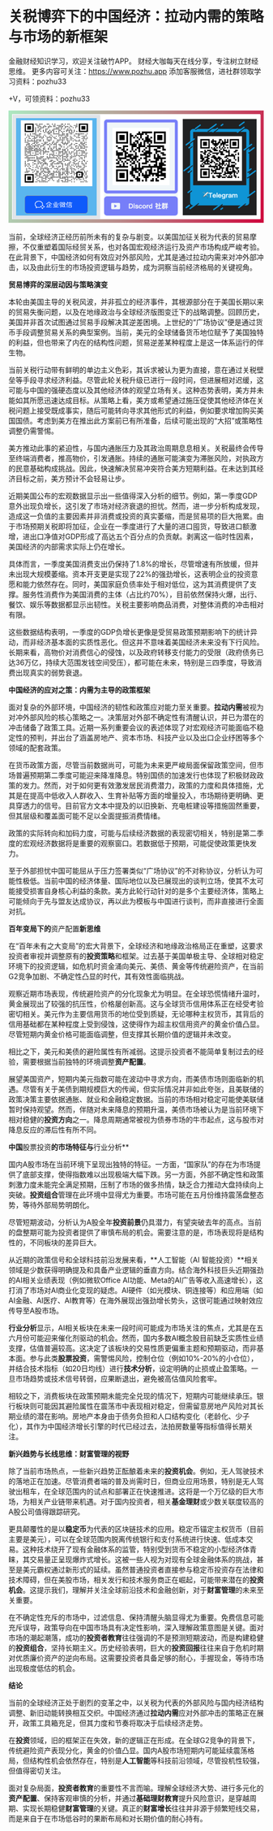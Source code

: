 
# 关税博弈下的中国经济：拉动内需的策略与市场的新框架

金融财经知识学习，欢迎关注破竹APP。
财经大咖每天在线分享，专注树立财经思维。
更多内容可关注：https://www.pozhu.app
添加客服微信，进社群领取学习资料：pozhu33

+V，可领资料：pozhu33

![联系我们](https://github.com/zhouzhoutu/PozhuFinance/blob/main/Other/QRcode.png?raw=true)

当前，全球经济正经历前所未有的复杂与剧变。以美国加征关税为代表的贸易摩擦，不仅重塑着国际经贸关系，也对各国宏观经济运行及资产市场构成严峻考验。在此背景下，中国经济如何有效应对外部风险，尤其是通过拉动内需来对冲外部冲击，以及由此衍生的市场投资逻辑与趋势，成为洞察当前经济格局的关键视角。

**贸易博弈的深层动因与策略演变**

本轮由美国主导的关税风波，并非孤立的经济事件，其根源部分在于美国长期以来的贸易失衡问题，以及在地缘政治与全球经济版图变迁下的战略调整。回顾历史，美国并非首次试图通过贸易手段解决其逆差困境。上世纪的“广场协议”便是通过货币手段调整贸易关系的典型案例。当前，美元的全球储备货币地位赋予了美国独特的利益，但也带来了内在的结构性问题，贸易逆差某种程度上是这一体系运行的伴生物。

当前关税行动带有鲜明的单边主义色彩，其诉求被认为更为直接，意在通过关税壁垒等手段寻求经济利益。尽管此轮关税升级已进行一段时间，但进展相对迟缓，这可能与中国的强硬态度以及其他经济体的观望立场有关。这种态势表明，美方并未能如其所愿迅速达成目标。从策略上看，美方或希望通过施压促使其他经济体在关税问题上接受既成事实，随后可能转向寻求其他形式的利益，例如要求增加购买美国国债。考虑到美方在推出此方案前已有所准备，后续可能出现的“大招”或策略性调整仍需警惕。

美方推动此事的紧迫性，与国内通胀压力及其政治周期息息相关。关税最终会传导至终端消费者，推高物价，引发通胀。持续的通胀可能演变为滞胀风险，对执政方的民意基础构成挑战。因此，快速解决贸易冲突符合美方短期利益。在未达到其经济目标之前，美方预计不会轻易让步。

近期美国公布的宏观数据显示出一些值得深入分析的细节。例如，第一季度GDP意外出现负增长，这引发了市场对经济衰退的担忧。然而，进一步分析构成发现，造成这一负值的主要因素并非消费或投资的真实萎缩，而是贸易项的巨大拖累。由于市场预期关税即将加征，企业在一季度进行了大量的进口囤货，导致进口额激增，进出口净值对GDP形成了高达五个百分点的负贡献。剥离这一临时性因素，美国经济的内部需求实际上仍在增长。

具体而言，一季度美国消费支出仍保持了1.8%的增长，尽管增速有所放缓，但并未出现大规模萎缩。资本开支更是实现了22%的强劲增长，这表明企业的投资意愿和能力依然存在。同时，美国家庭负债率处于相对低位，这为其消费提供了支撑。服务性消费作为美国消费的主体（占比约70%），目前依然保持火爆，出行、餐饮、娱乐等数据都显示出韧性。关税主要影响商品消费，对整体消费的冲击相对有限。

这些数据结构表明，一季度的GDP负增长更像是受贸易政策预期影响下的统计异动，而非经济基本面的实质性恶化。但这并不意味着美国经济未来没有下行风险。长期来看，高物价对消费信心的侵蚀，以及政府转移支付能力的受限（政府债务已达36万亿，持续大范围发钱空间受压），都可能在未来，特别是三四季度，导致消费出现真实的弱势衰退。

**中国经济的应对之策：内需为主导的政策框架**

面对复杂的外部环境，中国经济的韧性和政策应对能力至关重要。**拉动内需**被视为对冲外部风险的核心策略之一。决策层对外部不确定性有清醒认识，并已为潜在的冲击储备了政策工具。近期一系列重要会议的表述体现了对宏观经济可能面临不稳定性的预判，并出台了涵盖房地产、资本市场、科技产业以及出口企业纾困等多个领域的配套政策。

在货币政策方面，尽管当前数据尚可，可能为未来更严峻局面保留政策空间，但市场普遍预期第二季度可能迎来降准降息。特别国债的加速发行也体现了积极财政政策的发力。然而，对于如何更有效激发居民消费潜力，政策的力度和具体措施，尤其是在提高中低收入人群收入、生育补贴等方面的增量投入，市场期待更明确、更具穿透力的信号。目前官方文本中提及的以旧换新、充电桩建设等措施固然重要，但其层级和覆盖面可能不足以全面提振消费情绪。

政策的实际转向和加码力度，可能与后续经济数据的表现密切相关，特别是第二季度的宏观经济数据将是重要的观察窗口。若数据低于预期，可能促使政策更快发力。

至于外部担忧中国可能屈从于压力签署类似“广场协议”的不对称协议，分析认为可能性极低。当前中国的经济体量、国际地位以及已展现出的谈判立场，使其不太可能接受损害自身核心利益的条款。美方此轮行动针对的是多个主要经济体，策略上可能倾向于先与盟友达成协议，再以此为模板与中国进行谈判，而非直接进行全面对抗。

**百年变局下的**资产配置**新思维**

在“百年未有之大变局”的宏大背景下，全球经济和地缘政治格局正在重塑，这要求投资者审视并调整原有的**投资策略**和框架。过去基于美国单极主导、全球相对稳定环境下的投资逻辑，如危机时资金涌向美元、美债、黄金等传统避险资产，在当前G2竞争加剧、不确定性凸显的时代，其有效性面临挑战。

观察近期市场表现，传统避险资产的分化现象尤为明显。在全球恐慌情绪升温时，黄金展现出了较强的抗压性，价格屡创新高。这与全球货币信用体系正在经受考验密切相关。美元作为主要信用货币的地位受到质疑，无论哪种主权货币，其背后的信用基础都在某种程度上受到侵蚀，这使得作为超主权信用资产的黄金价值凸显。尽管短期内黄金价格可能面临调整，但支撑其长期价值的逻辑并未改变。

相比之下，美元和美债的避险属性有所减弱。这提示投资者不能简单复制过去的经验，需要根据当前独特的环境调整**资产配置**。

展望美国资产，短期内美元指数可能在波动中寻求方向，而美债市场则面临新的机遇。尽管有关于美债到期规模巨大的传闻，但实际情况并非如此夸张，且美联储的政策决策主要依据通胀、就业和金融稳定数据。当前的市场相对稳定可能使美联储暂时保持观望。然而，伴随对未来降息的预期升温，美债市场被认为是当前环境下相对稳健的**投资方向**之一。降息周期通常被视为债券市场的牛市起点，这与股市对降息反应的滞后性有所不同。

**中国**股票投资**的市场特征与**行业分析**

国内A股市场在当前环境下呈现出独特的特征。一方面，“国家队”的存在为市场提供了底部支撑，使得指数难以出现极端大幅下跌。另一方面，外部不确定性和政策刺激力度未能完全满足预期，压制了市场的做多热情，缺乏合力推动大盘持续向上突破。**投资组合**管理在此环境中显得尤为重要。市场可能在五月份维持震荡盘整态势，等待外部局势明朗化。

尽管短期波动，分析认为A股全年**投资前景**仍具潜力，有望突破去年的高点。当前的盘整期可能为投资者提供了审慎布局的机会。需要注意的是，市场表现将是结构性的，不同板块的差异巨大。

从近期的政策信号和全球科技前沿发展来看，**人工智能（AI 智能投资）**相关领域是少数获得明确提及和具备产业逻辑的垂直方向。结合海外科技巨头近期强劲的AI相关业绩表现（例如微软Office AI功能、Meta的AI广告等收入高速增长），这打消了市场对AI商业化变现的疑虑。AI硬件（如光模块、铜连接等）和应用端（如AI金融、AI医疗、AI教育等）在海外展现出强劲增长势头，这很可能通过映射效应传导至A股市场。

**行业分析**显示，AI相关板块在未来一段时间可能成为市场关注的焦点，尤其是在五六月份可能迎来催化剂驱动的机会。然而，国内多数AI概念股目前缺乏实质性业绩支撑，估值普遍较高。这决定了该板块的交易性质更偏重主题和预期驱动，而非基本面。参与此类**股票投资**，需警惕风险，控制仓位（例如10%-20%的小仓位），并结合技术指标（如20日均线）进行**技术分析**，设定明确的止损或止盈策略。一旦市场趋势或技术信号转弱，应果断退出，避免被高估值风险套牢。

相较之下，消费板块在政策预期未能完全兑现的情况下，短期内可能继续承压。银行板块则可能因其避险属性在震荡市中表现相对稳定，但需留意房地产风险对其长期业绩的潜在影响。房地产本身由于债务负担和人口结构变化（老龄化、少子化），其作为中国经济增长引擎的时代已经过去，法拍房数量等指标值得长期关注。

**新兴趋势与长线思维：**财富管理**的视野**

除了当前市场热点，一些新兴趋势正酝酿着未来的**投资机会**。例如，无人驾驶技术的落地正在加速。尽管消费者端的普及尚需时日，但商业应用场景，特别是无人驾驶出租车，在全球范围内的试点和部署正在快速推进。这将是一个万亿级的巨大市场，为相关产业链带来机遇。对于国内投资者，相关**基金理财**或少数关联度较高的A股公司值得跟踪研究。

更具颠覆性的是以**稳定币**为代表的区块链技术的应用。稳定币锚定主权货币（目前主要是美元），可以在全球范围内脱离传统银行和支付系统进行快速、低成本交易。这种技术绕开了现有金融体系的监管，特别受到货币不稳定的小型经济体青睐，其交易量正呈现爆炸式增长。这被一些人视为对现有全球金融体系的挑战，甚至是美元霸权通过新形式的延续。虽然普通投资者直接参与稳定币投资存在法律和技术障碍，但在美股市场，相关发行和技术服务商正在崛起，可能带来潜在的**投资机会**。这提示我们，理解并关注全球前沿技术和金融创新，对于**财富管理**的未来至关重要。

在不确定性充斥的市场中，过滤信息、保持清醒头脑显得尤为重要。免费信息可能充斥误导，政策导向在中国市场具有决定性影响，深入理解政策意图是关键。面对市场的潮起潮落，成功的**投资者教育**往往强调的不是预测短期波动，而是构建稳健的**投资组合**，坚持长期主义。历史经验表明，巨大的**投资回报**往往来自于危机时期对优质廉价资产的逆向布局。这需要投资者具备足够的耐心，手握现金，等待市场出现极度低估的机会。

**结论**

当前的全球经济正处于剧烈的变革之中，以关税为代表的外部风险与国内经济结构调整、新旧动能转换相互交织。中国经济通过**拉动内需**应对外部冲击的策略正在展开，政策工具箱充足，但其力度和节奏将取决于后续经济走势。

在**投资**领域，旧的框架正在失效，新的逻辑正在形成。在全球G2竞争的背景下，传统避险资产表现分化，黄金的价值凸显。国内A股市场短期内可能延续震荡格局，但结构性机会依然存在，特别是**人工智能**等科技前沿领域，尽管投机性较强，但值得密切关注。

面对复杂局面，**投资者教育**的重要性不言而喻。理解全球经济大势、进行多元化的**资产配置**、保持客观审慎的分析，并通过**基础理财教育**提升风险意识，是穿越周期、实现长期稳健**财富管理**的关键。真正的**财富增长**往往并非源于频繁短线交易，而是来自于在市场低谷时的果断布局和对长期价值的耐心持有。
